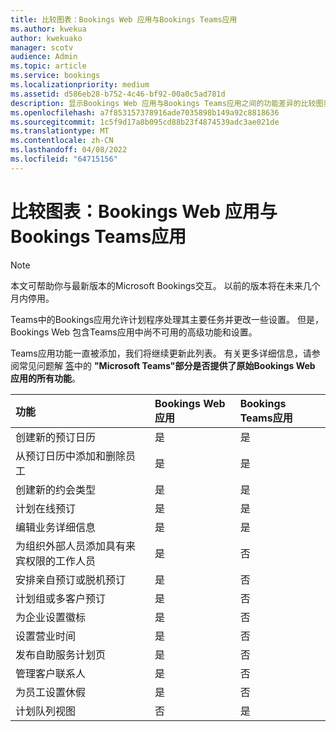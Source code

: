```yaml
---
title: 比较图表：Bookings Web 应用与Bookings Teams应用
ms.author: kwekua
author: kwekuako
manager: scotv
audience: Admin
ms.topic: article
ms.service: bookings
ms.localizationpriority: medium
ms.assetid: d586eb28-b752-4c46-bf92-00a0c5ad781d
description: 显示Bookings Web 应用与Bookings Teams应用之间的功能差异的比较图表。
ms.openlocfilehash: a7f853157378916ade7035898b149a92c8818636
ms.sourcegitcommit: 1c5f9d17a8b095cd88b23f4874539adc3ae021de
ms.translationtype: MT
ms.contentlocale: zh-CN
ms.lasthandoff: 04/08/2022
ms.locfileid: "64715156"
---
```

# <a name="comparison-chart-bookings-web-app-vs-bookings-teams-app"></a>比较图表：Bookings Web 应用与Bookings Teams应用

> [!NOTE]
> 本文可帮助你与最新版本的Microsoft Bookings交互。 以前的版本将在未来几个月内停用。

Teams中的Bookings应用允许计划程序处理其主要任务并更改一些设置。 但是，Bookings Web 包含Teams应用中尚不可用的高级功能和设置。

Teams应用功能一直被添加，我们将继续更新此列表。 有关更多详细信息，请参阅常见问题解 [答](bookings-faq.yml)中的 **"Microsoft Teams"部分是否提供了原始Bookings Web 应用的所有功能**。

| 功能 | Bookings Web 应用 | Bookings Teams应用 |
|:---|:---|:---|
| 创建新的预订日历 | 是 | 是 |
| 从预订日历中添加和删除员工 | 是 | 是 |
| 创建新的约会类型 | 是 | 是 |
| 计划在线预订 | 是 | 是 |
| 编辑业务详细信息 | 是 | 是 |
| 为组织外部人员添加具有来宾权限的工作人员 | 是 | 否 |
| 安排亲自预订或脱机预订 | 是 | 否 |
| 计划组或多客户预订 | 是 | 否 |
| 为企业设置徽标 | 是 | 否 |
| 设置营业时间 | 是 | 否 |
| 发布自助服务计划页 | 是 | 否 |
| 管理客户联系人 | 是 | 否 |
| 为员工设置休假 | 是 | 否 |
| 计划队列视图 | 否 | 是 |

